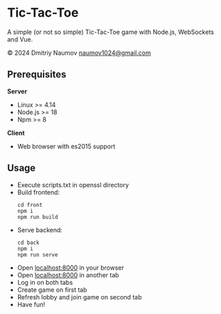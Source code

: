 # Tic-Tac-Toe

A simple (or not so simple) Tic-Tac-Toe game with Node.js, WebSockets and Vue.

&copy; 2024 Dmitriy Naumov naumov1024@gmail.com


## Prerequisites

**Server**

- Linux >= 4.14
- Node.js >= 18
- Npm >= 8

**Client**

- Web browser with es2015 support


## Usage

- Execute scripts.txt in openssl directory
- Build frontend: 
    ```
    cd front
    npm i
    npm run build
    ```
- Serve backend: 
    ```
    cd back
    npm i 
    npm run serve
    ```
- Open [localhost:8000](https://localhost:8000/) in your browser
- Open [localhost:8000](https://localhost:8000/) in another tab
- Log in on both tabs
- Create game on first tab
- Refresh lobby and join game on second tab
- Have fun!
